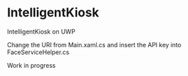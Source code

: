 # IntelligentKiosk
IntelligentKiosk on UWP

Change the URI from Main.xaml.cs and insert the API key into FaceServiceHelper.cs

Work in progress
